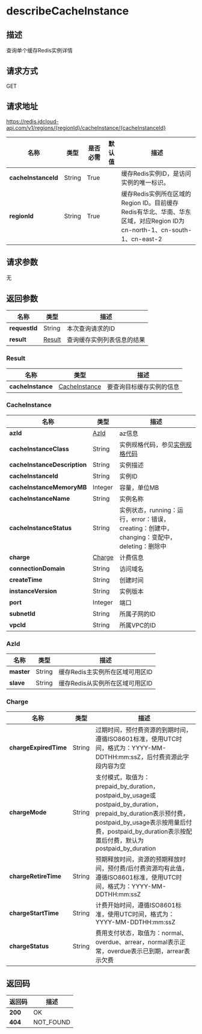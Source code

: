 # describeCacheInstance


## 描述
查询单个缓存Redis实例详情

## 请求方式
GET

## 请求地址
https://redis.jdcloud-api.com/v1/regions/{regionId}/cacheInstance/{cacheInstanceId}

|名称|类型|是否必需|默认值|描述|
|---|---|---|---|---|
|**cacheInstanceId**|String|True||缓存Redis实例ID，是访问实例的唯一标识。|
|**regionId**|String|True||缓存Redis实例所在区域的Region ID。目前缓存Redis有华北、华南、华东区域，对应Region ID为cn-north-1、cn-south-1、cn-east-2|

## 请求参数
无


## 返回参数
|名称|类型|描述|
|---|---|---|
|**requestId**|String|本次查询请求的ID|
|**result**|[Result](##Result)|查询缓存实例列表信息的结果|


### <a name="Result">Result</a>
|名称|类型|描述|
|---|---|---|
|**cacheInstance**|[CacheInstance](##CacheInstance)|要查询目标缓存实例的信息|
### <a name="CacheInstance">CacheInstance</a>
|名称|类型|描述|
|---|---|---|
|**azId**|[AzId](##AzId)|az信息|
|**cacheInstanceClass**|String|实例规格代码，参见<a href="https://www.jdcloud.com/help/detail/411/isCatalog/1">实例规格代码</a>|
|**cacheInstanceDescription**|String|实例描述|
|**cacheInstanceId**|String|实例ID|
|**cacheInstanceMemoryMB**|Integer|容量，单位MB|
|**cacheInstanceName**|String|实例名称|
|**cacheInstanceStatus**|String|实例状态，running：运行，error：错误，creating：创建中，changing：变配中，deleting：删除中|
|**charge**|[Charge](##Charge)|计费信息|
|**connectionDomain**|String|访问域名|
|**createTime**|String|创建时间|
|**instanceVersion**|String|实例版本|
|**port**|Integer|端口|
|**subnetId**|String|所属子网的ID|
|**vpcId**|String|所属VPC的ID|
### <a name="AzId">AzId</a>
|名称|类型|描述|
|---|---|---|
|**master**|String|缓存Redis主实例所在区域可用区ID|
|**slave**|String|缓存Redis从实例所在区域可用区ID|
### <a name="Charge">Charge</a>
|名称|类型|描述|
|---|---|---|
|**chargeExpiredTime**|String|过期时间，预付费资源的到期时间，遵循ISO8601标准，使用UTC时间，格式为：YYYY-MM-DDTHH:mm:ssZ，后付费资源此字段内容为空|
|**chargeMode**|String|支付模式，取值为：prepaid_by_duration，postpaid_by_usage或postpaid_by_duration，prepaid_by_duration表示预付费，postpaid_by_usage表示按用量后付费，postpaid_by_duration表示按配置后付费，默认为postpaid_by_duration|
|**chargeRetireTime**|String|预期释放时间，资源的预期释放时间，预付费/后付费资源均有此值，遵循ISO8601标准，使用UTC时间，格式为：YYYY-MM-DDTHH:mm:ssZ|
|**chargeStartTime**|String|计费开始时间，遵循ISO8601标准，使用UTC时间，格式为：YYYY-MM-DDTHH:mm:ssZ|
|**chargeStatus**|String|费用支付状态，取值为：normal、overdue、arrear，normal表示正常，overdue表示已到期，arrear表示欠费|

## 返回码
|返回码|描述|
|---|---|
|**200**|OK|
|**404**|NOT_FOUND|
